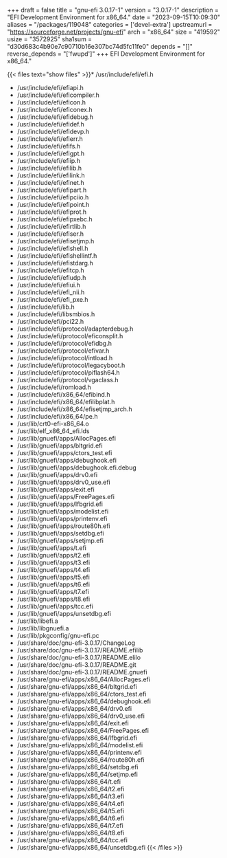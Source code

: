 +++
draft = false
title = "gnu-efi 3.0.17-1"
version = "3.0.17-1"
description = "EFI Development Environment for x86_64."
date = "2023-09-15T10:09:30"
aliases = "/packages/119048"
categories = ['devel-extra']
upstreamurl = "https://sourceforge.net/projects/gnu-efi"
arch = "x86_64"
size = "419592"
usize = "3572925"
sha1sum = "d30d683c4b90e7c90710b16e307bc74d5fc11fe0"
depends = "[]"
reverse_depends = "['fwupd']"
+++
EFI Development Environment for x86_64."

{{< files text="show files" >}}* /usr/include/efi/efi.h
* /usr/include/efi/efiapi.h
* /usr/include/efi/eficompiler.h
* /usr/include/efi/eficon.h
* /usr/include/efi/eficonex.h
* /usr/include/efi/efidebug.h
* /usr/include/efi/efidef.h
* /usr/include/efi/efidevp.h
* /usr/include/efi/efierr.h
* /usr/include/efi/efifs.h
* /usr/include/efi/efigpt.h
* /usr/include/efi/efiip.h
* /usr/include/efi/efilib.h
* /usr/include/efi/efilink.h
* /usr/include/efi/efinet.h
* /usr/include/efi/efipart.h
* /usr/include/efi/efipciio.h
* /usr/include/efi/efipoint.h
* /usr/include/efi/efiprot.h
* /usr/include/efi/efipxebc.h
* /usr/include/efi/efirtlib.h
* /usr/include/efi/efiser.h
* /usr/include/efi/efisetjmp.h
* /usr/include/efi/efishell.h
* /usr/include/efi/efishellintf.h
* /usr/include/efi/efistdarg.h
* /usr/include/efi/efitcp.h
* /usr/include/efi/efiudp.h
* /usr/include/efi/efiui.h
* /usr/include/efi/efi_nii.h
* /usr/include/efi/efi_pxe.h
* /usr/include/efi/lib.h
* /usr/include/efi/libsmbios.h
* /usr/include/efi/pci22.h
* /usr/include/efi/protocol/adapterdebug.h
* /usr/include/efi/protocol/eficonsplit.h
* /usr/include/efi/protocol/efidbg.h
* /usr/include/efi/protocol/efivar.h
* /usr/include/efi/protocol/intload.h
* /usr/include/efi/protocol/legacyboot.h
* /usr/include/efi/protocol/piflash64.h
* /usr/include/efi/protocol/vgaclass.h
* /usr/include/efi/romload.h
* /usr/include/efi/x86_64/efibind.h
* /usr/include/efi/x86_64/efilibplat.h
* /usr/include/efi/x86_64/efisetjmp_arch.h
* /usr/include/efi/x86_64/pe.h
* /usr/lib/crt0-efi-x86_64.o
* /usr/lib/elf_x86_64_efi.lds
* /usr/lib/gnuefi/apps/AllocPages.efi
* /usr/lib/gnuefi/apps/bltgrid.efi
* /usr/lib/gnuefi/apps/ctors_test.efi
* /usr/lib/gnuefi/apps/debughook.efi
* /usr/lib/gnuefi/apps/debughook.efi.debug
* /usr/lib/gnuefi/apps/drv0.efi
* /usr/lib/gnuefi/apps/drv0_use.efi
* /usr/lib/gnuefi/apps/exit.efi
* /usr/lib/gnuefi/apps/FreePages.efi
* /usr/lib/gnuefi/apps/lfbgrid.efi
* /usr/lib/gnuefi/apps/modelist.efi
* /usr/lib/gnuefi/apps/printenv.efi
* /usr/lib/gnuefi/apps/route80h.efi
* /usr/lib/gnuefi/apps/setdbg.efi
* /usr/lib/gnuefi/apps/setjmp.efi
* /usr/lib/gnuefi/apps/t.efi
* /usr/lib/gnuefi/apps/t2.efi
* /usr/lib/gnuefi/apps/t3.efi
* /usr/lib/gnuefi/apps/t4.efi
* /usr/lib/gnuefi/apps/t5.efi
* /usr/lib/gnuefi/apps/t6.efi
* /usr/lib/gnuefi/apps/t7.efi
* /usr/lib/gnuefi/apps/t8.efi
* /usr/lib/gnuefi/apps/tcc.efi
* /usr/lib/gnuefi/apps/unsetdbg.efi
* /usr/lib/libefi.a
* /usr/lib/libgnuefi.a
* /usr/lib/pkgconfig/gnu-efi.pc
* /usr/share/doc/gnu-efi-3.0.17/ChangeLog
* /usr/share/doc/gnu-efi-3.0.17/README.efilib
* /usr/share/doc/gnu-efi-3.0.17/README.elilo
* /usr/share/doc/gnu-efi-3.0.17/README.git
* /usr/share/doc/gnu-efi-3.0.17/README.gnuefi
* /usr/share/gnu-efi/apps/x86_64/AllocPages.efi
* /usr/share/gnu-efi/apps/x86_64/bltgrid.efi
* /usr/share/gnu-efi/apps/x86_64/ctors_test.efi
* /usr/share/gnu-efi/apps/x86_64/debughook.efi
* /usr/share/gnu-efi/apps/x86_64/drv0.efi
* /usr/share/gnu-efi/apps/x86_64/drv0_use.efi
* /usr/share/gnu-efi/apps/x86_64/exit.efi
* /usr/share/gnu-efi/apps/x86_64/FreePages.efi
* /usr/share/gnu-efi/apps/x86_64/lfbgrid.efi
* /usr/share/gnu-efi/apps/x86_64/modelist.efi
* /usr/share/gnu-efi/apps/x86_64/printenv.efi
* /usr/share/gnu-efi/apps/x86_64/route80h.efi
* /usr/share/gnu-efi/apps/x86_64/setdbg.efi
* /usr/share/gnu-efi/apps/x86_64/setjmp.efi
* /usr/share/gnu-efi/apps/x86_64/t.efi
* /usr/share/gnu-efi/apps/x86_64/t2.efi
* /usr/share/gnu-efi/apps/x86_64/t3.efi
* /usr/share/gnu-efi/apps/x86_64/t4.efi
* /usr/share/gnu-efi/apps/x86_64/t5.efi
* /usr/share/gnu-efi/apps/x86_64/t6.efi
* /usr/share/gnu-efi/apps/x86_64/t7.efi
* /usr/share/gnu-efi/apps/x86_64/t8.efi
* /usr/share/gnu-efi/apps/x86_64/tcc.efi
* /usr/share/gnu-efi/apps/x86_64/unsetdbg.efi
{{< /files >}}